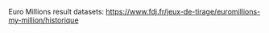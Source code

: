 Euro Millions result datasets: https://www.fdj.fr/jeux-de-tirage/euromillions-my-million/historique
